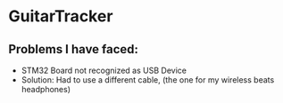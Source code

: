 # GuitarTracker

## Problems I have faced:

- STM32 Board not recognized as USB Device
- Solution: Had to use a different cable, (the one for my wireless beats headphones)
